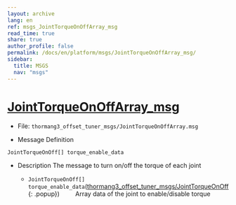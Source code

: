 ```yaml
---
layout: archive
lang: en
ref: msgs_JointTorqueOnOffArray_msg
read_time: true
share: true
author_profile: false
permalink: /docs/en/platform/msgs/JointTorqueOnOffArray_msg/
sidebar:
  title: MSGS
  nav: "msgs"
---
```


# [JointTorqueOnOffArray_msg](#jointtorqueonoffarray-msg)

- File: `thormang3_offset_tuner_msgs/JointTorqueOnOffArray.msg`

- Message Definition
 ```
 JointTorqueOnOff[] torque_enable_data
 ```

- Description
The message to turn on/off the torque of each joint

    * `JointTorqueOnOff[] torque_enable_data`([thormang3_offset_tuner_msgs/JointTorqueOnOff]{: .popup})
&emsp;&emsp; Array data of the joint to enable/disable torque

[thormang3_offset_tuner_msgs/JointTorqueOnOff]: /docs/en/popup/JointTorqueOnOff.msg/
